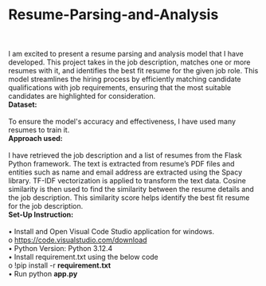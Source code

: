 # Resume-Parsing-and-Analysis <br><br>
I am excited to present a resume parsing and analysis model that I have developed. This project takes in the job description, matches one or more resumes with it, and identifies the best fit resume for the given job role. This model streamlines the hiring process by efficiently matching candidate qualifications with job requirements, ensuring that the most suitable candidates are highlighted for consideration.<br>
**Dataset:** <br><br> To ensure the model's accuracy and effectiveness, I have used many resumes to train it. <br>
**Approach used:** <br><br> I have retrieved the job description and a list of resumes from the Flask Python framework. The text is extracted from resume’s PDF files and entities such as name and email address are extracted using the Spacy library. TF-IDF vectorization is applied to transform the text data. Cosine similarity is then used to find the similarity between the resume details and the job description. This similarity score helps identify the best fit resume for the job description.<br>
**Set-Up Instruction:** <br><br>
•	Install and Open Visual Code Studio application for windows.<br>
o	https://code.visualstudio.com/download<br>
•	Python Version: Python 3.12.4<br>
•	Install requirement.txt using the below code<br>
o	!pip install -r **requirement.txt**<br>
•	Run python **app.py**<br>
